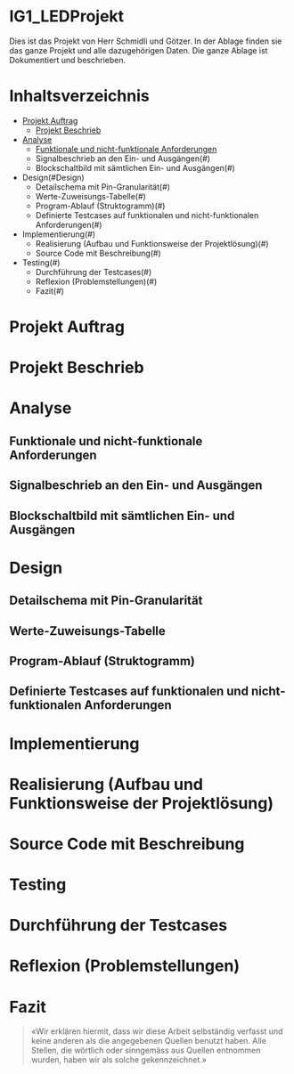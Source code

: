 # IG1_LEDProjekt

Dies ist das Projekt von Herr Schmidli und Götzer. In der Ablage finden sie das ganze Projekt und alle dazugehörigen Daten. Die ganze Ablage ist Dokumentiert und beschrieben.

# Inhaltsverzeichnis
- [Projekt Auftrag](#Projekt-Auftrag)
    - [Projekt Beschrieb](#Projekt-Beschrieb)
- [Analyse](#Analyse)
    -  [Funktionale und nicht-funktionale Anforderungen](#FAnforderungen)
    - Signalbeschrieb an den Ein- und Ausgängen(#)
    - Blockschaltbild mit sämtlichen Ein- und Ausgängen(#)
- Design(#Design)
    - Detailschema mit Pin-Granularität(#)
    - Werte-Zuweisungs-Tabelle(#)
    - Program-Ablauf (Struktogramm)(#)
    - Definierte Testcases auf funktionalen und nicht-funktionalen Anforderungen(#)
- Implementierung(#)
    - Realisierung (Aufbau und Funktionsweise der Projektlösung)(#)
    - Source Code mit Beschreibung(#)
- Testing(#)
    - Durchführung der Testcases(#)
    - Reflexion (Problemstellungen)(#)
    - Fazit(#)

# Projekt Auftrag

# Projekt Beschrieb

# Analyse
## Funktionale und nicht-funktionale Anforderungen
## Signalbeschrieb an den Ein- und Ausgängen
## Blockschaltbild mit sämtlichen Ein- und Ausgängen

# Design
## Detailschema mit Pin-Granularität
## Werte-Zuweisungs-Tabelle
## Program-Ablauf (Struktogramm)
## Definierte Testcases auf funktionalen und nicht-funktionalen Anforderungen

# Implementierung
# Realisierung (Aufbau und Funktionsweise der Projektlösung)
# Source Code mit Beschreibung

# Testing
# Durchführung der Testcases
# Reflexion (Problemstellungen)
# Fazit






>«Wir erklären hiermit, dass wir diese Arbeit selbständig verfasst und keine anderen als die angegebenen Quellen benutzt haben. Alle Stellen, die wörtlich oder sinngemäss aus Quellen entnommen wurden, haben wir als solche gekennzeichnet.»